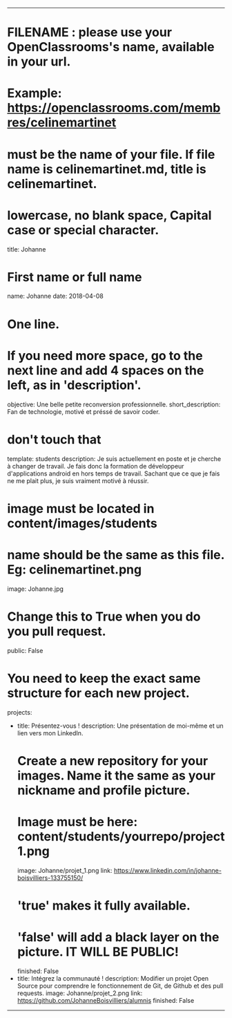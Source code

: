 ---

# FILENAME : please use your OpenClassrooms's name, available in your url.
# Example: https://openclassrooms.com/membres/celinemartinet
# must be the name of your file. If file name is celinemartinet.md, title is celinemartinet.
# lowercase, no blank space, Capital case or special character.
title: Johanne

# First name or full name
name: Johanne
date: 2018-04-08

# One line.
# If you need more space, go to the next line and add 4 spaces on the left, as in 'description'.
objective: Une belle petite reconversion professionnelle.
short_description: Fan de technologie, motivé et préssé de savoir coder.

# don't touch that
template: students
description:
    Je suis actuellement en poste et je cherche à changer de travail.
    Je fais donc la formation de développeur d'applications android en hors temps de travail.
    Sachant que ce que je fais ne me plait plus, je suis vraiment motivé à réussir.

# image must be located in content/images/students
# name should be the same as this file. Eg: celinemartinet.png
image: Johanne.jpg

# Change this to True when you do you pull request.
public: False

# You need to keep the exact same structure for each new project.
projects:
  - title: Présentez-vous !
    description: Une présentation de moi-même et un lien vers mon LinkedIn.
    # Create a new repository for your images. Name it the same as your nickname and profile picture.
    # Image must be here: content/students/yourrepo/project1.png
    image: Johanne/projet_1.png
    link: https://www.linkedin.com/in/johanne-boisvilliers-133755150/
    # 'true' makes it fully available.
    # 'false' will add a black layer on the picture. IT WILL BE PUBLIC!
    finished: False
  - title: Intégrez la communauté !
    description: Modifier un projet Open Source pour comprendre le fonctionnement de Git, de Github et des pull requests. 
    image: Johanne/projet_2.png
    link: https://github.com/JohanneBoisvilliers/alumnis
    finished: False

---